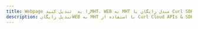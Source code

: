 ---title: Webpage را به  تبدیل کنیدMHT، WEB به MHT مبدل رایگان یا Curl SDKdescription: تبدیل رایگانWEB به MHT با استفاده از Curl Cloud APIs & SDK همچنین اسناد PDF را در Cloud ایجاد، ویرایش و رندر کنید.---